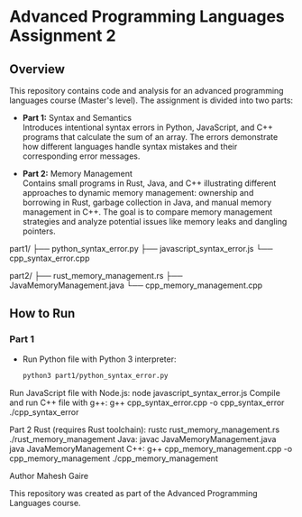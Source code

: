 # Advanced Programming Languages Assignment 2

## Overview
This repository contains code and analysis for an advanced programming languages course (Master's level). The assignment is divided into two parts:

- **Part 1:** Syntax and Semantics  
  Introduces intentional syntax errors in Python, JavaScript, and C++ programs that calculate the sum of an array. The errors demonstrate how different languages handle syntax mistakes and their corresponding error messages.

- **Part 2:** Memory Management  
  Contains small programs in Rust, Java, and C++ illustrating different approaches to dynamic memory management: ownership and borrowing in Rust, garbage collection in Java, and manual memory management in C++. The goal is to compare memory management strategies and analyze potential issues like memory leaks and dangling pointers.


part1/
├── python_syntax_error.py
├── javascript_syntax_error.js
└── cpp_syntax_error.cpp

part2/
├── rust_memory_management.rs
├── JavaMemoryManagement.java
└── cpp_memory_management.cpp


## How to Run

### Part 1
- Run Python file with Python 3 interpreter:
  ```bash
  python3 part1/python_syntax_error.py
Run JavaScript file with Node.js:
node javascript_syntax_error.js
Compile and run C++ file with g++:
g++ cpp_syntax_error.cpp -o cpp_syntax_error
./cpp_syntax_error

Part 2
Rust (requires Rust toolchain):
rustc rust_memory_management.rs
./rust_memory_management
Java:
javac JavaMemoryManagement.java
java JavaMemoryManagement
C++:
g++ cpp_memory_management.cpp -o cpp_memory_management
./cpp_memory_management


Author
Mahesh Gaire

This repository was created as part of the Advanced Programming Languages course.

